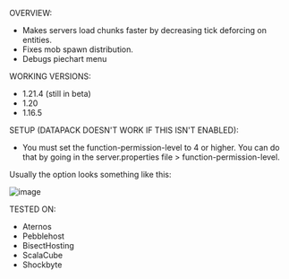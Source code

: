 OVERVIEW:
- Makes servers load chunks faster by decreasing tick deforcing on entities.
- Fixes mob spawn distribution.
- Debugs piechart menu

WORKING VERSIONS:
- 1.21.4 (still in beta)
- 1.20
- 1.16.5

SETUP (DATAPACK DOESN'T WORK IF THIS ISN'T ENABLED):
- You must set the function-permission-level to 4 or higher. You can do that by going in the server.properties file > function-permission-level.

Usually the option looks something like this:

![image](https://github.com/user-attachments/assets/f8025686-2a2b-4e5f-9efa-2a46add78106)

TESTED ON:
- Aternos
- Pebblehost
- BisectHosting
- ScalaCube
- Shockbyte
